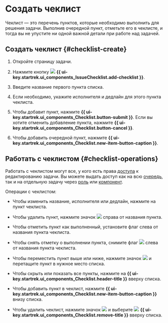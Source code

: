 # Создать чеклист

Чеклист — это перечень пунктов, которые необходимо выполнить для решения задачи. Выполнив очередной пункт, отметьте его в чеклисте, и тогда вы не упустите ни одной важной детали при работе над задачей.

## Создать чеклист {#checklist-create}

1. Откройте страницу задачи.

1. Нажмите кнопку ![](../../_assets/tracker/svg/checklist.svg) **{{ ui-key.startrek.ui_components_IssueChecklist.add-checklist }}**.

1. Введите название первого пункта списка. 

1. Если необходимо, укажите исполнителя и дедлайн для этого пункта чеклиста. 

1. Чтобы добавит пункт, нажмите **{{ ui-key.startrek.ui_components_Checklist.button-submit }}**. Если вы хотите отменить добавление пункта, нажмите **{{ ui-key.startrek.ui_components_Checklist.button-cancel }}**.

1. Чтобы добавить очередной пункт, нажмите **{{ ui-key.startrek.ui_components_Checklist.new-item-button-caption }}**.

## Работать с чеклистом {#checklist-operations}

Работать с чеклистом могут все, у кого есть права [доступа](../access.md) к редактированию задачи. Вы можете выдать доступ как на всю [очередь](../manager/queue-access.md#set-access), так и на отдельную задачу через [роль](../manager/queue-access.md#task-role) или [компонент](../manager/queue-access.md#access-components).

Операции с чеклистом:

* Чтобы изменить название, исполнителя или дедлайн, нажмите на пункт чеклиста.
  
* Чтобы удалить пункт, нажмите значок ![](../../_assets/tracker/svg/icon-remove.svg) справа от названия пункта.
  
* Чтобы отметить пункт как выполненный, установите флаг слева от названия пункта чеклиста.
  
* Чтобы снять отметку о выполнении пункта, снимите флаг ![](../../_assets/tracker/svg/check.svg) слева от названия пункта чеклиста.
  
* Чтобы переместить пункт выше или ниже, нажмите значок ![](../../_assets/tracker/svg/range.svg) и перетащите пункт в нужное место списка.
  
* Чтобы скрыть или показать все пункты, нажмите на **{{ ui-key.startrek.ui_components_Checklist.header-title }}** вверху списка.
  
* Чтобы добавить пункт в чеклист, нажмите **{{ ui-key.startrek.ui_components_Checklist.new-item-button-caption }}** внизу списка.
  
* Чтобы удалить чеклист, нажмите значок ![](../../_assets/horizontal-ellipsis.svg) и выберите ![](../../_assets/tracker/svg/icon-remove.svg) **{{ ui-key.startrek.ui_components_Checklist.remove-title }}** вверху списка.
